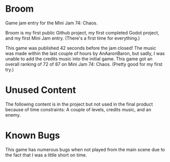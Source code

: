 # Broom
Game jam entry for the Mini Jam 74: Chaos.

Broom is my first public Github project, my first completed Godot project, and my first Mini Jam entry. (There's a first time for everything.)

This game was published 42 seconds before the jam closed!
The music was made within the last couple of hours by AnAaronBaron, but sadly, I was unable to add the credits music into the initial game.
This game got an overall ranking of 72 of 87 on Mini Jam 74: Chaos. (Pretty good for my first try.)

# Unused Content
The following content is in the project but not used in the final product because of time constraints: A couple of levels, credits music, and an enemy.

# Known Bugs
This game has numerous bugs when not played from the main scene due to the fact that I was a little short on time.
